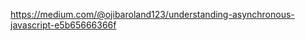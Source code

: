  <!-- week2-assignment -->
<!-- This is the answer to the assignment we were given on week 2 at TechQuest Stem Academy -->


https://medium.com/@ojibaroland123/understanding-asynchronous-javascript-e5b65666366f
   